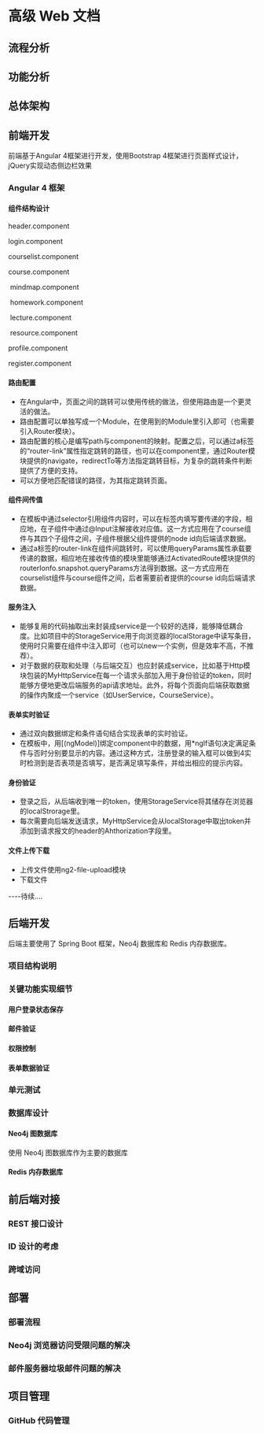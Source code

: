# 高级 Web 文档

## 流程分析

## 功能分析

## 总体架构

## 前端开发

前端基于Angular 4框架进行开发，使用Bootstrap 4框架进行页面样式设计，jQuery实现动态侧边栏效果

### Angular 4 框架

#### 组件结构设计

header.component

login.component

courselist.component

course.component

​	mindmap.component

​	homework.component

​	lecture.component

​	resource.component

profile.component

register.component

#### 路由配置

- 在Angular中，页面之间的跳转可以使用传统的做法，但使用路由是一个更灵活的做法。
- 路由配置可以单独写成一个Module，在使用到的Module里引入即可（也需要引入Router模块）。
- 路由配置的核心是编写path与component的映射。配置之后，可以通过a标签的“router-link”属性指定跳转的路径，也可以在component里，通过Router模块提供的navigate，redirectTo等方法指定跳转目标，为复杂的跳转条件判断提供了方便的支持。
- 可以方便地匹配错误的路径，为其指定跳转页面。

#### 组件间传值

- 在模板中通过selector引用组件内容时，可以在标签内填写要传递的字段，相应地，在子组件中通过@Input注解接收对应值。这一方式应用在了course组件与其四个子组件之间，子组件根据父组件提供的node id向后端请求数据。
- 通过a标签的router-link在组件间跳转时，可以使用queryParams属性承载要传递的数据，相应地在接收传值的模块里能够通过ActivatedRoute模块提供的routerIonfo.snapshot.queryParams方法得到数据。这一方式应用在courselist组件与course组件之间，后者需要前者提供的course id向后端请求数据。

#### 服务注入

- 能够复用的代码抽取出来封装成service是一个较好的选择，能够降低耦合度。比如项目中的StorageService用于向浏览器的localStorage中读写条目，使用时只需要在组件中注入即可（也可以new一个实例，但是效率不高，不推荐）。
- 对于数据的获取和处理（与后端交互）也应封装成service，比如基于Http模块包装的MyHttpService在每一个请求头部加入用于身份验证的token，同时能够方便地更改后端服务的api请求地址。此外，将每个页面向后端获取数据的操作内聚成一个service（如UserService，CourseService）。

#### 表单实时验证

- 通过双向数据绑定和条件语句结合实现表单的实时验证。
- 在模板中，用[(ngModel)]绑定component中的数据，用*ngIf语句决定满足条件与否时分别要显示的内容。通过这种方式，注册登录的输入框可以做到4实时检测到是否表项是否填写，是否满足填写条件，并给出相应的提示内容。

#### 身份验证

- 登录之后，从后端收到唯一的token，使用StorageService将其储存在浏览器的localStrorage里。
- 每次需要向后端发送请求，MyHttpService会从localStorage中取出token并添加到请求报文的header的Ahthorization字段里。

#### 文件上传下载

- 上传文件使用ng2-file-upload模块
- 下载文件

----待续....

## 后端开发
后端主要使用了 Spring Boot 框架，Neo4j 数据库和 Redis 内存数据库。

### 项目结构说明

### 关键功能实现细节

#### 用户登录状态保存

#### 邮件验证

#### 权限控制

#### 表单数据验证

### 单元测试

### 数据库设计

#### Neo4j 图数据库
使用 Neo4j 图数据库作为主要的数据库

#### Redis 内存数据库

## 前后端对接

### REST 接口设计

### ID 设计的考虑

### 跨域访问

## 部署

### 部署流程

### Neo4j 浏览器访问受限问题的解决

### 邮件服务器垃圾邮件问题的解决

## 项目管理

### GitHub 代码管理

